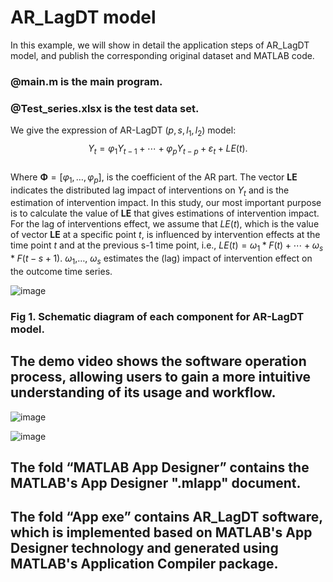 # AR_LagDT model

In this example, we will show in detail the application steps of AR_LagDT model, and publish the corresponding original dataset and MATLAB code.

### @main.m is the main program.

### @Test_series.xlsx is the test data set.


We give the expression of AR-LagDT $\left(p, s, l_{1}, l_{2}\right)$ model:
                                                         $$Y_{t}=\varphi_{1} Y_{t-1}+\cdots+\varphi_{p} Y_{t-p}+\varepsilon_{t}+L E(t).$$                          
Where $\boldsymbol{\Phi}=\left[\varphi_{1}, \ldots, \varphi_{p}\right]$, is the coefficient of the AR part. The vector $\boldsymbol{LE}$ indicates the distributed lag impact of interventions on $Y_t$ and is the estimation of intervention impact. In this study, our most important purpose is to calculate the value of $\boldsymbol{LE}$ that gives estimations of intervention impact. For the lag of interventions effect, we assume that $LE(t)$, which is the value of vector $\boldsymbol{LE}$ at a specific point $t$, is influenced by intervention effects at the time point $t$ and at the previous s-1 time point, i.e., $L E(t)=\omega_{1} * F(t)+\cdots+\omega_{s} * F(t-s+1)$.  $\omega_{1}$,…, $\omega_{s}$ estimates the (lag) impact of intervention effect on the outcome time series. 

![image](https://github.com/user-attachments/assets/21975129-11a8-4dda-a8a0-53cfe02c8168)
### Fig 1. Schematic diagram of each component for AR-LagDT model.

## The demo video shows the software operation process, allowing users to gain a more intuitive understanding of its usage and workflow.

![image](https://github.com/user-attachments/assets/dd34bfb8-362f-4b7f-a3f4-ad13d82acf59)

![image](https://github.com/user-attachments/assets/fbd4323e-212d-4607-860e-e9c74e4b3845)

## The fold “MATLAB App Designer” contains the MATLAB's App Designer ".mlapp" document.
## The fold “App exe” contains AR_LagDT software, which is implemented based on MATLAB's App Designer technology and generated using MATLAB's Application Compiler package.
